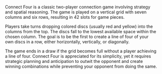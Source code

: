 Connect Four is a classic two-player connection game involving strategy and spatial reasoning. The game is played on a vertical grid with seven columns and six rows, resulting in 42 slots for game pieces.

Players take turns dropping colored discs (usually red and yellow) into the columns from the top. The discs fall to the lowest available space within the chosen column. The goal is to be the first to create a line of four of your own discs in a row, either horizontally, vertically, or diagonally.

The game ends in a draw if the grid becomes full without a player achieving a line of four. Connect Four is appreciated for its simplicity, yet it requires strategic planning and anticipation to outwit the opponent and create winning combinations while preventing your opponent from doing the same.